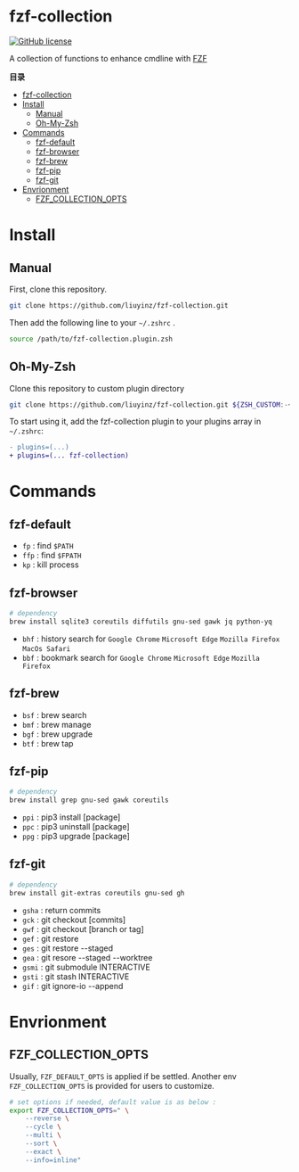 # fzf-collection

[![GitHub license](https://img.shields.io/github/license/liuyinz/fzf-collection)](https://github.com/liuyinz/fzf-collection/blob/master/LICENSE)

A collection of functions to enhance cmdline with [FZF](https://github.com/junegunn/fzf)

<!-- markdown-toc start -->

**目录**

- [fzf-collection](#fzf-collection)
- [Install](#install)
  - [Manual](#manual)
  - [Oh-My-Zsh](#oh-my-zsh)
- [Commands](#commands)
  - [fzf-default](#fzf-default)
  - [fzf-browser](#fzf-browser)
  - [fzf-brew](#fzf-brew)
  - [fzf-pip](#fzf-pip)
  - [fzf-git](#fzf-git)
- [Envrionment](#envrionment)
  - [FZF_COLLECTION_OPTS](#fzf_collection_opts)

<!-- markdown-toc end -->

# Install

## Manual

First, clone this repository.

```sh
git clone https://github.com/liuyinz/fzf-collection.git
```

Then add the following line to your `~/.zshrc` .

```sh
source /path/to/fzf-collection.plugin.zsh
```

## Oh-My-Zsh

Clone this repository to custom plugin directory

```sh
git clone https://github.com/liuyinz/fzf-collection.git ${ZSH_CUSTOM:-~/.oh-my-zsh/custom}/plugins/fzf-collection
```

To start using it, add the fzf-collection plugin to your plugins array in `~/.zshrc`:

```diff
- plugins=(...)
+ plugins=(... fzf-collection)
```

# Commands

## fzf-default

- `fp` : find `$PATH`
- `ffp` : find `$FPATH`
- `kp` : kill process

## fzf-browser

```sh
# dependency
brew install sqlite3 coreutils diffutils gnu-sed gawk jq python-yq
```

- `bhf` : history search for `Google Chrome` `Microsoft Edge` `Mozilla Firefox` `MacOs Safari`
- `bbf` : bookmark search for `Google Chrome` `Microsoft Edge` `Mozilla Firefox`

## fzf-brew

- `bsf` : brew search
- `bmf` : brew manage
- `bgf` : brew upgrade
- `btf` : brew tap

## fzf-pip

```sh
# dependency
brew install grep gnu-sed gawk coreutils
```

- `ppi` : pip3 install [package]
- `ppc` : pip3 uninstall [package]
- `ppg` : pip3 upgrade [package]

## fzf-git

```sh
# dependency
brew install git-extras coreutils gnu-sed gh
```

- `gsha` : return commits
- `gck` : git checkout [commits]
- `gwf` : git checkout [branch or tag]
- `gef` : git restore
- `ges` : git restore --staged
- `gea` : git resore --staged --worktree
- `gsmi` : git submodule INTERACTIVE
- `gsti` : git stash INTERACTIVE
- `gif` : git ignore-io --append

# Envrionment

## FZF_COLLECTION_OPTS

Usually, `FZF_DEFAULT_OPTS` is applied if be settled.
Another env `FZF_COLLECTION_OPTS` is provided for users to customize.

```sh
# set options if needed, default value is as below :
export FZF_COLLECTION_OPTS=" \
    --reverse \
    --cycle \
    --multi \
    --sort \
    --exact \
    --info=inline"
```
